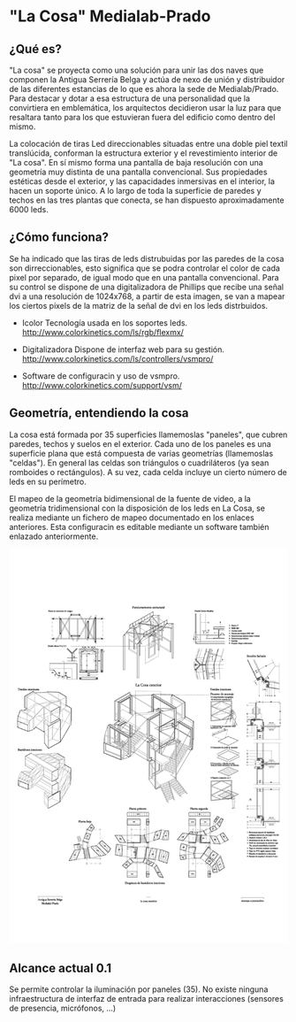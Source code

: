 "La Cosa" Medialab-Prado
======

¿Qué es?
--------
"La cosa" se proyecta como una solución para unir las dos naves que componen la Antigua Serrería Belga y actúa de nexo de unión y distribuidor de las diferentes estancias de lo que es ahora la sede de Medialab/Prado. Para destacar y dotar a esa estructura de una personalidad que la convirtiera en emblemática, los arquitectos decidieron usar la luz para que resaltara tanto para los que estuvieran fuera del edificio como dentro del mismo.

La colocación de tiras Led direccionables situadas entre una doble piel textil translúcida, conforman la estructura exterior y el revestimiento interior de "La cosa". En sí mismo forma una pantalla de baja  resolución con una geometría muy distinta de una pantalla convencional. Sus  propiedades estéticas desde  el exterior, y las capacidades inmersivas  en el interior, la hacen un  soporte único. A lo largo de toda la superficie  de paredes y techos en las tres plantas que conecta, se han dispuesto  aproximadamente 6000 leds.

¿Cómo funciona?
---------

Se ha indicado que las tiras de leds distrubuidas por las paredes de la cosa son dirreccionables, esto significa que se podra controlar el color de cada pixel por separado, de igual modo que en una pantalla convencional. Para su control se dispone de una digitalizadora de Phillips que recibe una señal dvi a una resolución de 1024x768, a partir de esta imagen, se van a mapear los ciertos pixels de la matriz de la señal de dvi en los leds distrbuidos.

- Icolor
Tecnología usada en los soportes leds.
http://www.colorkinetics.com/ls/rgb/flexmx/

- Digitalizadora
Dispone de interfaz web para su gestión.
http://www.colorkinetics.com/ls/controllers/vsmpro/

- Software de configuracin y uso de vsmpro.
http://www.colorkinetics.com/support/vsm/

Geometría, entendiendo la cosa
------

La cosa está formada por 35 superficies llamemoslas "paneles", que cubren paredes, techos y suelos en el exterior. Cada uno de los paneles es una superficie plana que está compuesta de varias geometrías (llamemoslas "celdas"). En general las celdas son triángulos o cuadriláteros (ya sean romboides o rectángulos). A su vez, cada celda incluye un cierto número de leds en su perímetro.

El mapeo de la geometría bidimensional de la fuente de video, a la geometría tridimensional con la disposición de los leds en La Cosa, se realiza mediante un fichero de mapeo documentado en los enlaces anteriores. Esta configuracin es editable mediante un software también enlazado anteriormente. 

<img src="https://raw.githubusercontent.com/edumo/lacosa/master/docs/detalle.jpg"/>

Alcance actual 0.1
-------

Se permite controlar la iluminación por paneles (35). 
No existe ninguna infraestructura de interfaz de entrada para realizar interacciones (sensores de presencia, micrófonos, ...)

